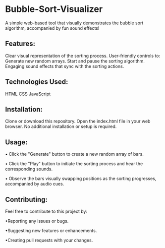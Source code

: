# Bubble-Sort-Visualizer
A simple web-based tool that visually demonstrates the bubble sort algorithm, accompanied by fun sound effects!

## Features:

Clear visual representation of the sorting process.
User-friendly controls to:
Generate new random arrays.
Start and pause the sorting algorithm.
Engaging sound effects that sync with the sorting actions.
## Technologies Used:

HTML
CSS
JavaScript
## Installation:

Clone or download this repository.
Open the index.html file in your web browser.
No additional installation or setup is required.
## Usage:

• Click the "Generate" button to create a new random array of bars.

• Click the "Play" button to initiate the sorting process and hear the corresponding sounds.

• Observe the bars visually swapping positions as the sorting progresses, accompanied by audio cues.
## Contributing:

Feel free to contribute to this project by:

•Reporting any issues or bugs.

•Suggesting new features or enhancements.

•Creating pull requests with your changes.
